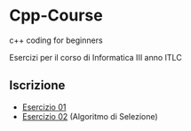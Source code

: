 # Cpp-Course
c++ coding for beginners

Esercizi per il corso di Informatica III anno ITLC

## Iscrizione
- [Esercizio 01](https://github.com/scatanese/Cpp-Course/tree/main/EX01)
- [Esercizio 02](https://github.com/scatanese/Cpp-Course/tree/main/EX02) (Algoritmo di Selezione)

